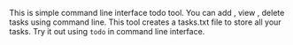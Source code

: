 This is simple command line interface todo tool. You can add , view , delete tasks using command line.
This tool creates a tasks.txt file to store all your tasks.
Try it out using `todo` in command line interface.
